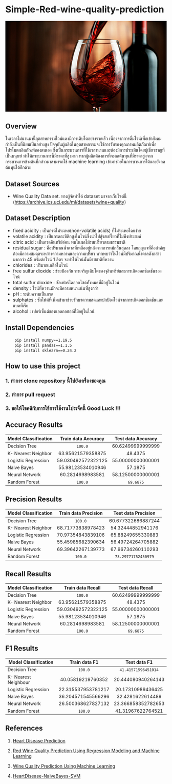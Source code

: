 # Simple-Red-wine-quality-prediction

![alt text](https://github.com/Domozzz/Simple-Red-wine-quality-prediction/blob/main/Images/red-wine.jpg)

## Overview

ในเวลาไม่นานมานี้อุตสาหกรรมไวน์แดงมีการเติบโตอย่างรวดเร็ว เนื่องจากการดื่มไวน์เพื่อเข้าสังคมกำลังเป็นที่นิยมเป็นอย่างสูง ปัจจุบันผู้ผลิตในอุตสาหกรรมจะใช้การรับรองคุณภาพผลิตภัณฑ์เพื่อโปรโมตผลิตภัณฑ์ของตนเอง ซึ่งเป็นกระบวนการที่ใช้เวลานานและต้องมีการประเมินโดยผู้เชี่ยวชาญที่เป็นมนุษย์ ทำให้กระบวนการนี้มีราคาที่สูงมาก หากผู้ผลิตต้องการที่จะลดต้นทุนที่มีราคาสูงจากกระบวนการข้างต้นที่กล่าวมาสามารถใช้ machine learning เข้ามาช่วยในการบวนการได้และยังลดต้นทุนได้อีกด้วย

## Dataset Sources

- Wine Quality Data set. ทางผู้จัดทำได้ dataset มาจากเว็บไซต์นี้ (https://archive.ics.uci.edu/ml/datasets/wine+quality)

## Dataset Description

- fixed acidity : เป็นกรดไม่ระเหย(non-volatile acids) ที่ไม่ระเหยโดยง่าย
- volatile acidity : เป็นกรดอะซิติกสูงในไวน์ซึ่งนำไปสู่รสเปรี้ยวที่ไม่พึงประสงค์
- citric acid : เป็นกรดอินทรีย์อ่อน พบในผลไม้รสเปรี้ยวตามธรรมชาติ
- residual sugar : คือปริมาณน้ำตาลที่เหลืออยู่หลังจากการหมักสิ้นสุดลง โดยกุญแจที่คือสำคัญต้องมีความสมดุลระหว่างความหวานและความเปรี้ยว หากพบว่าในไวน์มีปริมาณน้ำตาลดังกล่าวมากกว่า 45 กรัมต่อไวน์ 1 ลิตร จะทำให้ไวน์นั้นมีรสชาติที่หวาน
- chlorides : ปริมาณเกลือในไวน์
- free sulfur dioxide : ช่วยป้องกันการเจริญเติบโตของจุลินทรีย์และการเกิดออกซิเดชันของไวน์
- total sulfur dioxide : ซัลเฟอร์ไดออกไซด์ทั้งหมดที่มีอยู่ในไวน์
- density : ไวน์ที่หวานมักจะมีความหนาแน่นที่สูงกว่า
- pH : ระดับความเป็นกรด
- sulphates : ซัลไฟต์ที่เพิ่มเข้ามาช่วยรักษาความสดและปกป้องไวน์จากการเกิดออกซิเดชันและแบคทีเรีย
- alcohol : เปอร์เซ็นต์ของแอลกอฮอล์ที่มีอยู่ในไวน์

## Install Dependencies

```
    pip install numpy==1.19.5
    pip install pandas==1.1.5
    pip install sklearn==0.24.2
```

## How to use this project

### 1. ทำการ clone repository นี้ไปยังเครื่องของคุณ

### 2. ทำการ pull request

### 3. ขอให้โชคดีกับการใข้การใช้งานโปรเจ็คนี้ Good Luck !!!

## Accuracy Results

| Model Classification | Train data Accuracy | Test data Accuracy |
| -------------------- | :-----------------: | :----------------: |
| Decision Tree        |       `100.0`       | 60.62499999999999  |
| K- Nearest Neighbor  |  63.95621579358875  |      48.4375       |
| Logistic Regression  | 59.030492572322125  | 55.00000000000001  |
| Naive Bayes          |  55.98123534010946  |      57.1875       |
| Neural Network       |  60.2814698983581   | 58.12500000000001  |
| Random Forest        |       `100.0`       |     `69.6875`      |

## Precision Results

| Model Classification | Train data Precision | Test data Precision |
| -------------------- | :------------------: | :-----------------: |
| Decision Tree        |       `100.0`        | 60.677322686887244  |
| K- Nearest Neighbor  |  68.71773838978423   |  54.32444852941176  |
| Logistic Regression  |  70.97354843839106   |  65.88249655330883  |
| Naive Bayes          |  55.45985682390634   |  56.49724264705882  |
| Neural Network       |  69.39642267139773   |  67.96734260110293  |
| Random Forest        |       `100.0`        | `73.29771752450979` |

## Recall Results

| Model Classification | Train data Recall  | Test data Recall  |
| -------------------- | :----------------: | :---------------: |
| Decision Tree        |      `100.0`       | 60.62499999999999 |
| K- Nearest Neighbor  | 63.95621579358875  |      48.4375      |
| Logistic Regression  | 59.030492572322125 | 55.00000000000001 |
| Naive Bayes          | 55.98123534010946  |      57.1875      |
| Neural Network       |  60.2814698983581  | 58.12500000000001 |
| Random Forest        |      `100.0`       |     `69.6875`     |

## F1 Results

| Model Classification |   Train data F1    |    Test data F1     |
| -------------------- | :----------------: | :-----------------: |
| Decision Tree        |      `100.0`       | `41.41571596451014` |
| K- Nearest Neighbour | 40.05819219760352  | 20.444080940264143  |
| Logistic Regression  | 22.315537953781217 |  20.17310989436425  |
| Naive Bayes          | 36.204571545566296 |  32.4281622614489   |
| Neural Network       | 26.500368627827132 | 23.366858352782653  |
| Random Forest        |      `100.0`       |  41.31967622764521  |

## References

1. [Heart Disease Prediction](https://colab.research.google.com/drive/1FYGPRSEGvd0urNlZmRJHx-gq6ANn3IpX?usp=sharing#scrollTo=OHmcP7DJsSEP)

2. [Red Wine Quality Prediction Using Regression Modeling and Machine Learning](https://towardsdatascience.com/red-wine-quality-prediction-using-regression-modeling-and-machine-learning-7a3e2c3e1f46)

3. [Wine Quality Prediction Using Machine Learning](https://www.analyticsvidhya.com/blog/2021/04/wine-quality-prediction-using-machine-learning/)

4. [HeartDisease-NaiveBayes-SVM](https://github.com/arnavgarg123/HeartDisease-NaiveBayes-SVM)
